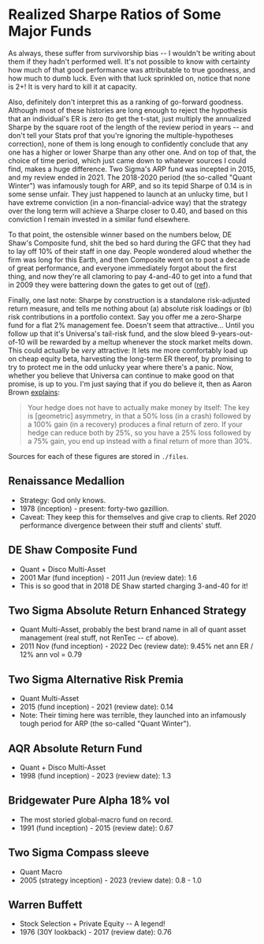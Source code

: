 # Realized Sharpe Ratios of Some Major Funds

As always, these suffer from survivorship bias --
I wouldn't be writing about them if they hadn't performed well.
It's not possible to know with certainty how much of that good performance
was attributable to true goodness, and how much to dumb luck.
Even with that luck sprinkled on, notice that none is 2+!
It is very hard to kill it at capacity.

Also, definitely don't interpret this as a ranking of go-forward goodness.
Although most of these histories are long enough to reject the hypothesis that
an individual's ER is zero (to get the t-stat, just multiply the annualized Sharpe by
the square root of the length of the review period in years --
and don't tell your Stats prof that you're ignoring the multiple-hypotheses correction),
none of them is long enough to confidently conclude that any one has a
higher or lower Sharpe than any other one.
And on top of that, the choice of time period, which just came down to whatever sources I could find,
makes a huge difference. Two Sigma's ARP fund was incepted in 2015, and my review ended in 2021.
The 2018-2020 period (the so-called "Quant Winter") was infamously tough for ARP,
and so its tepid Sharpe of 0.14 is in some sense unfair.
They just happened to launch at an unlucky time, but I have extreme conviction
(in a non-financial-advice way)
that the strategy over the long term will achieve a Sharpe closer to 0.40,
and based on this conviction I remain invested in a similar fund elsewhere.

To that point, the ostensible winner based on the numbers below, DE Shaw's Composite fund,
shit the bed so hard during the GFC that they had to lay off 10\% of their staff in one day.
People wondered aloud whether the firm was long for this Earth, and then Composite went on to post
a decade of great performance, and everyone immediately forgot about the first thing,
and now they're all clamoring to pay 4-and-40 to get into a fund that in 2009
they were battering down the gates to get out of ([ref](https://www.institutionalinvestor.com/article/2btgdofw34j872f1b8fls/premium/d-e-shaw-opens-gates-expects-3-3-billion-to-flee-magazine-version)).

Finally, one last note: Sharpe by construction is a standalone risk-adjusted return measure,
and tells me nothing about (a) absolute risk loadings or (b) risk contributions in a portfolio context.
Say you offer me a zero-Sharpe fund for a flat 2% management fee.
Doesn't seem that attractive... Until you follow up that it's Universa's tail-risk fund,
and the slow bleed 9-years-out-of-10 will be rewarded by a meltup whenever the stock market melts down.
This could actually be _very_ attractive: It lets me more comfortably load up on cheap equity beta,
harvesting the long-term ER thereof,
by promising to try to protect me in the odd unlucky year where there's a panic.
Now, whether you believe that Universa can continue to make good on that promise, is up to you.
I'm just saying that if you do believe it, then as Aaron Brown [explains](https://www.bloomberg.com/view/articles/2020-05-26/twitter-spat-over-market-risks-is-a-teaching-moment):
> Your hedge does not have to actually make money by itself: The key is [geometric] asymmetry, in that a 50% loss (in a crash) followed by a 100% gain (in a recovery) produces a final return of zero. If your hedge can reduce both by 25%, so you have a 25% loss followed by a 75% gain, you end up instead with a final return of more than 30%.

Sources for each of these figures are stored in `./files`.

## Renaissance Medallion

* Strategy: God only knows.
* 1978 (inception) - present: forty-two gazillion.
* Caveat: They keep this for themselves and give crap to clients. Ref 2020 performance divergence between their stuff and clients' stuff.

## DE Shaw Composite Fund

* Quant + Disco Multi-Asset
* 2001 Mar (fund inception) - 2011 Jun (review date): 1.6
* This is so good that in 2018 DE Shaw started charging 3-and-40 for it!

## Two Sigma Absolute Return Enhanced Strategy

* Quant Multi-Asset, probably the best brand name in all of quant asset management (real stuff, not RenTec -- cf above).
* 2011 Nov (fund inception) - 2022 Dec (review date): 9.45% net ann ER / 12% ann vol = 0.79

## Two Sigma Alternative Risk Premia

* Quant Multi-Asset
* 2015 (fund inception) - 2021 (review date): 0.14
* Note: Their timing here was terrible, they launched into an infamously tough period for ARP (the so-called "Quant Winter").

## AQR Absolute Return Fund

* Quant + Disco Multi-Asset
* 1998 (fund inception) - 2023 (review date): 1.3

## Bridgewater Pure Alpha 18% vol

* The most storied global-macro fund on record.
* 1991 (fund inception) - 2015 (review date): 0.67

## Two Sigma Compass sleeve

* Quant Macro
* 2005 (strategy inception) - 2023 (review date): 0.8 - 1.0

## Warren Buffett

* Stock Selection + Private Equity -- A legend!
* 1976 (30Y lookback) - 2017 (review date): 0.76
